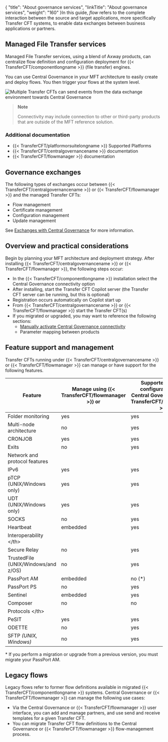 {
    "title": "About governance services",
    "linkTitle": "About governance services",
    "weight": "160"
}In this guide,  *flow* refers to the complete  interaction between the source and target applications, more specifically Transfer CFT systems, to enable data exchanges between business applications or partners.

## Managed File Transfer services

Managed File Transfer services, using a blend of Axway products, can centralize flow definition and configuration deployment for {{< TransferCFT/componentlongname  >}} (file transfer) engines.

You can use Central Governance in your MFT architecture to easily create and deploy flows. You then trigger your flows  at the system level.

<img src="/Images/TransferCFT/data_exchange_env.png" class="maxWidth" alt="Multiple Transfer CFTs can send events from the data exchange environment towards Central Governance" />

> **Note**
>
> Connectivity may include connection to other  or third-party products that are outside of  the MFT reference solution.

### Additional documentation

-   {{< TransferCFT/platformorsuitelongname >}} Supported Platforms
-   {{< TransferCFT/centralgovernancename >}} documentation
-   {{< TransferCFT/flowmanager >}} documentation

## Governance exchanges

The following types of exchanges occur between {{< TransferCFT/centralgovernancename  >}} or {{< TransferCFT/flowmanager  >}} and the managed Transfer CFTs:

-   Flow management  
-   Certificate management
-   Configuration management  
-   Update management

See [Exchanges with Central Governance](../cg_postregister) for more information.

## Overview and practical considerations

Begin by planning your MFT architecture and deployment strategy. After installing {{< TransferCFT/centralgovernancename  >}} or {{< TransferCFT/flowmanager  >}}, the following steps occur:

-   In the {{< TransferCFT/componentlongname >}} installation select the Central Governance connectivity option
-   After installing, start the Transfer CFT Copilot server (the Transfer CFT server can be running, but this is optional)
-   Registration occurs automatically on Copilot start up
-   From {{< TransferCFT/centralgovernancename >}}  or {{< TransferCFT/flowmanager >}} start the Transfer CFT(s)
-   If you migrated or upgraded, you may want to reference the following sections:
    -   [Manually activate Central Governance connectivity](../register_cg)
    -   Parameter mapping between products

<span id="Feature"></span>

## Feature support and management

Transfer CFTs running under {{< TransferCFT/centralgovernancename  >}}  or {{< TransferCFT/flowmanager  >}} can manage or have support for the following features.


| Feature  |  Manage using  {{< TransferCFT/flowmanager  >}} or  | Supported but  not configurable using Central Governance  or {{< TransferCFT/flowmanager  >}}  |
| --- | --- | --- |
| Folder monitoring  | yes  | yes  |
| Multi-node architecture  | no  | yes  |
| CRONJOB  | yes  | yes  |
| Exits  | no  | yes  |
| Network and protocol features  |   |   |
| IPv6  | yes  | yes  |
| pTCP (UNIX/Windows only)  | yes  | yes  |
| UDT (UNIX/Windows only)  | yes  | yes  |
| SOCKS  | no  | yes  |
| Heartbeat  | embedded  | yes  |
| Interoperability                 &lt;/th&gt;  |   |   |
| Secure Relay  | no  | yes  |
| TrustedFile (UNIX/Windows/and z/OS)  | no  |  yes  |
| PassPort AM  | embedded  | no (*)  |
| PassPort PS  | no  | yes  |
| Sentinel  | embedded  | yes  |
| Composer  | no  | no  |
| Protocols                 &lt;/th&gt;  |   |   |
| PeSIT  | yes  | yes  |
| ODETTE  | no  | yes  |
| SFTP *(UNIX, Windows)*  | no  | yes  |


\* If you perform a migration or upgrade from a previous version, you must migrate your PassPort AM.

<span id="Legacy"></span>

## Legacy flows

Legacy flows refer to former  flow definitions available in migrated {{< TransferCFT/componentlongname  >}} systems. Central Governance  or {{< TransferCFT/flowmanager  >}} can manage the following use cases:

-   Via the Central Governance  or {{< TransferCFT/flowmanager >}} user interface, you can add and manage partners, and use send and receive templates for a given Transfer CFT.
-   You can  migrate Transfer CFT flow definitions to the Central Governance  or {{< TransferCFT/flowmanager >}} flow-management process.
